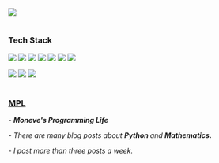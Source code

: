 

<img src="https://capsule-render.vercel.app/api?type=soft&color=02343F&height=200&section=header&text=Moneve's%20GitHub&fontColor=F0EDCC&fontSize=70" />

#
  <h3> <b> Tech Stack </b> </h3>
<p>
<img src="https://img.shields.io/badge/C-A8B9CC?style=flat-square&logo=C&logoColor=white"/>
<img src="https://img.shields.io/badge/C++-00599C?style=flat-square&logo=C%2b%2b&logoColor=white"/>
<img src="https://img.shields.io/badge/Python-3776AB?style=flat-square&logo=Python&logoColor=white"/>
<img src="https://img.shields.io/badge/HTML-E34F26?style=flat-square&logo=HTML5&logoColor=white"/>
<img src="https://img.shields.io/badge/CSS-1572B6?style=flat-square&logo=CSS3&logoColor=white"/>
<img src="https://img.shields.io/badge/JavaScript-F7DF1E?style=flat-square&logo=JavaScript&logoColor=black"/>
<img src="https://img.shields.io/badge/MySQL-4479A1?style=flat-square&logo=MySQL&logoColor=white"/>
</p>

<p>
<img src="https://img.shields.io/badge/Visual%20Studio-5C2D91?style=flat-square&logo=Visual%20Studio&logoColor=white"/>
<img src="https://img.shields.io/badge/Visual%20Studio%20Code-007ACC?style=flat-square&logo=Visual%20Studio%20Code&logoColor=white"/>
<img src="https://img.shields.io/badge/Pycharm-000000?style=flat-square&logo=Pycharm&logoColor=000000"/>


</p>

#
<h3> <a href="https://blog.naver.com/jhpark0012" target= '_blank'> MPL </a> </h3>
<p>
  <i> - <b> Moneve's Programming Life </b> </i>
</p>
<p>
  <i> - There are many blog posts about <b> Python </b> and <b> Mathematics. </b> </i>
</p>
<p>
  <i> - I post more than three posts a week.</i>
</p>
